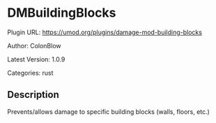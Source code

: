 # DMBuildingBlocks

Plugin URL: https://umod.org/plugins/damage-mod-building-blocks

Author: ColonBlow

Latest Version: 1.0.9

Categories: rust

## Description

Prevents/allows damage to specific building blocks (walls, floors, etc.)
